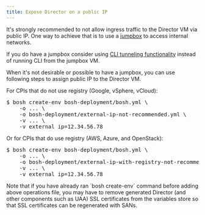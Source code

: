 ```yaml
---
title: Expose Director on a public IP
---
```


It's strongly recommended to not allow ingress traffic to the Director VM via public IP. One way to achieve that is to use a [jumpbox](terminology.html#jumpbox) to access internal networks. 

If you do have a jumpbox consider using [CLI tunneling functionality](cli-tunnel.html) instead of running CLI from the jumpbox VM.

When it's not desirable or possible to have a jumpbox, you can use following steps to assign public IP to the Director VM.

For CPIs that do not use registry (Google, vSphere, vCloud):

<pre class="terminal">
$ bosh create-env bosh-deployment/bosh.yml \
    -o ... \
    -o bosh-deployment/external-ip-not-recommended.yml \
    -v ... \
    -v external_ip=12.34.56.78
</pre>

Or for CPIs that do use registry (AWS, Azure, and OpenStack):

<pre class="terminal">
$ bosh create-env bosh-deployment/bosh.yml \
    -o ... \
    -o bosh-deployment/external-ip-with-registry-not-recommended.yml \
    -v ... \
    -v external_ip=12.34.56.78
</pre>

<p class="note">Note that if you have already ran `bosh create-env` command before adding above operations file, you may have to remove generated Director (and other components such as UAA) SSL certificates from the variables store so that SSL certificates can be regenerated with SANs.</a>
